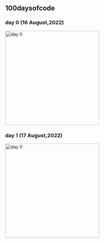 ## 100daysofcode

### day 0 (16 August,2022)

<img
  src="https://raw.githubusercontent.com/mdfaisalabdullah/100daysofcode/main/day0.png"
  alt="day 0"
  title="day 0"
  style="display: inline-block; margin: 0 auto; width: 300px">


### day 1 (17 August,2022)

<img
  src="https://raw.githubusercontent.com/mdfaisalabdullah/100daysofcode/main/day1.png"
  alt="day 0"
  title="day 0"
  style="display: inline-block; margin: 0 auto; width: 300px">
